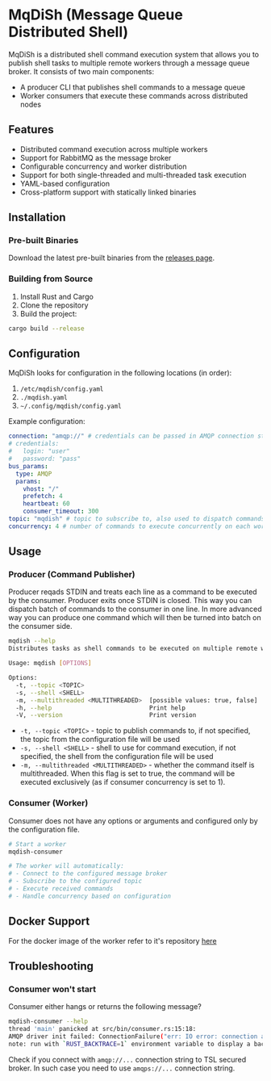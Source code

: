 # MqDiSh (Message Queue Distributed Shell)

MqDiSh is a distributed shell command execution system that allows you to publish shell tasks to multiple remote workers through a message queue broker. It consists of two main components:

- A producer CLI that publishes shell commands to a message queue
- Worker consumers that execute these commands across distributed nodes

## Features

- Distributed command execution across multiple workers
- Support for RabbitMQ as the message broker
- Configurable concurrency and worker distribution
- Support for both single-threaded and multi-threaded task execution
- YAML-based configuration
- Cross-platform support with statically linked binaries

## Installation

### Pre-built Binaries

Download the latest pre-built binaries from the [releases page](https://github.com/OWNER/mqdish/releases).

### Building from Source

1. Install Rust and Cargo
2. Clone the repository
3. Build the project:

```bash
cargo build --release
```

## Configuration

MqDiSh looks for configuration in the following locations (in order):
1. `/etc/mqdish/config.yaml`
2. `./mqdish.yaml`
3. `~/.config/mqdish/config.yaml`

Example configuration:

```yaml
connection: "amqp://" # credentials can be passed in AMQP connection string
# credentials:
#   login: "user"
#   password: "pass"
bus_params:
  type: AMQP
  params:
    vhost: "/"
    prefetch: 4
    heartbeat: 60
    consumer_timeout: 300
topic: "mqdish" # topic to subscribe to, also used to dispatch commands if --topic is not specified
concurrency: 4 # number of commands to execute concurrently on each worker
```

## Usage

### Producer (Command Publisher)

Producer reqads STDIN and treats each line as a command to be executed by the consumer.
Producer exits once STDIN is closed.
This way you can dispatch batch of commands to the consumer in one line.
In more advanced way you can produce one command which will then be turned into batch on the consumer side.

```bash
mqdish --help
Distributes tasks as shell commands to be executed on multiple remote workers. It receives command to execute from stdin and publishes it to the chosen message broker

Usage: mqdish [OPTIONS]

Options:
  -t, --topic <TOPIC>                  
  -s, --shell <SHELL>                  
  -m, --multithreaded <MULTITHREADED>  [possible values: true, false]
  -h, --help                           Print help
  -V, --version                        Print version
```

- `-t, --topic <TOPIC>` - topic to publish commands to, if not specified, the topic from the configuration file will be used
- `-s, --shell <SHELL>` - shell to use for command execution, if not specified, the shell from the configuration file will be used
- `-m, --multithreaded <MULTITHREADED>` - whether the command itself is multithreaded.
When this flag is set to true, the command will be executed exclusively (as if consumer concurrency is set to 1).

### Consumer (Worker)

Consumer does not have any options or arguments and configured only by the configuration file.

```bash
# Start a worker
mqdish-consumer

# The worker will automatically:
# - Connect to the configured message broker
# - Subscribe to the configured topic
# - Execute received commands
# - Handle concurrency based on configuration
```

## Docker Support

For the docker image of the worker refer to it's repository [here](https://github.com/nazar256/mqdish-workers-docker)



## Troubleshooting

### Consumer won't start

Consumer either hangs or returns the following message?

```sh
mqdish-consumer --help
thread 'main' panicked at src/bin/consumer.rs:15:18:
AMQP driver init failed: ConnectionFailure("err: IO error: connection aborted")
note: run with `RUST_BACKTRACE=1` environment variable to display a backtrace
```

Check if you connect with `amqp://...` connection string to TSL secured broker.
In such case you need to use `amqps://...` connection string.